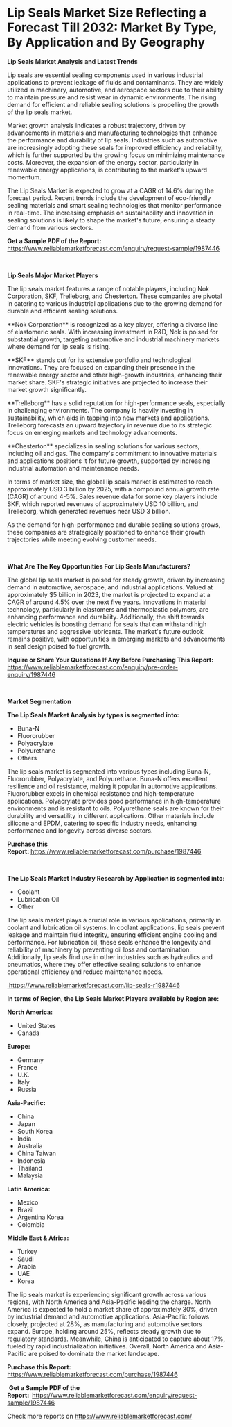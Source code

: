 <p><h1>Lip Seals Market Size Reflecting a Forecast Till 2032: Market By Type, By Application and By Geography</h1></p><p><strong>Lip Seals Market Analysis and Latest Trends</strong></p>
<p><p>Lip seals are essential sealing components used in various industrial applications to prevent leakage of fluids and contaminants. They are widely utilized in machinery, automotive, and aerospace sectors due to their ability to maintain pressure and resist wear in dynamic environments. The rising demand for efficient and reliable sealing solutions is propelling the growth of the lip seals market.</p><p>Market growth analysis indicates a robust trajectory, driven by advancements in materials and manufacturing technologies that enhance the performance and durability of lip seals. Industries such as automotive are increasingly adopting these seals for improved efficiency and reliability, which is further supported by the growing focus on minimizing maintenance costs. Moreover, the expansion of the energy sector, particularly in renewable energy applications, is contributing to the market's upward momentum.</p><p>The Lip Seals Market is expected to grow at a CAGR of 14.6% during the forecast period. Recent trends include the development of eco-friendly sealing materials and smart sealing technologies that monitor performance in real-time. The increasing emphasis on sustainability and innovation in sealing solutions is likely to shape the market's future, ensuring a steady demand from various sectors.</p></p>
<p><strong>Get a Sample PDF of the Report:&nbsp;</strong> <a href="https://www.reliablemarketforecast.com/enquiry/request-sample/1987446?utm_campaign=2246&utm_medium=2&utm_source=Github&utm_content=ia&utm_term=20022025&utm_id=lip-seals">https://www.reliablemarketforecast.com/enquiry/request-sample/1987446</a></p>
<p>&nbsp;</p>
<p><strong>Lip Seals Major Market Players</strong></p>
<p><p>The lip seals market features a range of notable players, including Nok Corporation, SKF, Trelleborg, and Chesterton. These companies are pivotal in catering to various industrial applications due to the growing demand for durable and efficient sealing solutions.</p><p>**Nok Corporation** is recognized as a key player, offering a diverse line of elastomeric seals. With increasing investment in R&D, Nok is poised for substantial growth, targeting automotive and industrial machinery markets where demand for lip seals is rising.</p><p>**SKF** stands out for its extensive portfolio and technological innovations. They are focused on expanding their presence in the renewable energy sector and other high-growth industries, enhancing their market share. SKF's strategic initiatives are projected to increase their market growth significantly.</p><p>**Trelleborg** has a solid reputation for high-performance seals, especially in challenging environments. The company is heavily investing in sustainability, which aids in tapping into new markets and applications. Trelleborg forecasts an upward trajectory in revenue due to its strategic focus on emerging markets and technology advancements.</p><p>**Chesterton** specializes in sealing solutions for various sectors, including oil and gas. The company's commitment to innovative materials and applications positions it for future growth, supported by increasing industrial automation and maintenance needs.</p><p>In terms of market size, the global lip seals market is estimated to reach approximately USD 3 billion by 2025, with a compound annual growth rate (CAGR) of around 4-5%. Sales revenue data for some key players include SKF, which reported revenues of approximately USD 10 billion, and Trelleborg, which generated revenues near USD 3 billion.</p><p>As the demand for high-performance and durable sealing solutions grows, these companies are strategically positioned to enhance their growth trajectories while meeting evolving customer needs.</p></p>
<p>&nbsp;</p>
<p><strong>What Are The Key Opportunities For Lip Seals Manufacturers?</strong></p>
<p><p>The global lip seals market is poised for steady growth, driven by increasing demand in automotive, aerospace, and industrial applications. Valued at approximately $5 billion in 2023, the market is projected to expand at a CAGR of around 4.5% over the next five years. Innovations in material technology, particularly in elastomers and thermoplastic polymers, are enhancing performance and durability. Additionally, the shift towards electric vehicles is boosting demand for seals that can withstand high temperatures and aggressive lubricants. The market's future outlook remains positive, with opportunities in emerging markets and advancements in seal design poised to fuel growth.</p></p>
<p><strong>Inquire or Share Your Questions If Any Before Purchasing This Report:</strong> <a href="https://www.reliablemarketforecast.com/enquiry/pre-order-enquiry/1987446?utm_campaign=2246&utm_medium=2&utm_source=Github&utm_content=ia&utm_term=20022025&utm_id=lip-seals">https://www.reliablemarketforecast.com/enquiry/pre-order-enquiry/1987446</a></p>
<p>&nbsp;</p>
<p><strong>Market Segmentation</strong></p>
<p><strong>The Lip Seals Market Analysis by types is segmented into:</strong></p>
<p><ul><li>Buna-N</li><li>Fluororubber</li><li>Polyacrylate</li><li>Polyurethane</li><li>Others</li></ul></p>
<p><p>The lip seals market is segmented into various types including Buna-N, Fluororubber, Polyacrylate, and Polyurethane. Buna-N offers excellent resilience and oil resistance, making it popular in automotive applications. Fluororubber excels in chemical resistance and high-temperature applications. Polyacrylate provides good performance in high-temperature environments and is resistant to oils. Polyurethane seals are known for their durability and versatility in different applications. Other materials include silicone and EPDM, catering to specific industry needs, enhancing performance and longevity across diverse sectors.</p></p>
<p><strong>Purchase this Report:&nbsp;</strong><a href="https://www.reliablemarketforecast.com/purchase/1987446?utm_campaign=2246&utm_medium=2&utm_source=Github&utm_content=ia&utm_term=20022025&utm_id=lip-seals">https://www.reliablemarketforecast.com/purchase/1987446</a></p>
<p>&nbsp;</p>
<p><strong>The Lip Seals Market Industry Research by Application is segmented into:</strong></p>
<p><ul><li>Coolant</li><li>Lubrication Oil</li><li>Other</li></ul></p>
<p><p>The lip seals market plays a crucial role in various applications, primarily in coolant and lubrication oil systems. In coolant applications, lip seals prevent leakage and maintain fluid integrity, ensuring efficient engine cooling and performance. For lubrication oil, these seals enhance the longevity and reliability of machinery by preventing oil loss and contamination. Additionally, lip seals find use in other industries such as hydraulics and pneumatics, where they offer effective sealing solutions to enhance operational efficiency and reduce maintenance needs.</p></p>
<p><a href="https://www.reliablemarketforecast.com/lip-seals-r1987446?utm_campaign=2246&utm_medium=2&utm_source=Github&utm_content=ia&utm_term=20022025&utm_id=lip-seals">&nbsp;https://www.reliablemarketforecast.com/lip-seals-r1987446</a></p>
<p><strong>In terms of Region, the Lip Seals Market Players available by Region are:</strong></p>
<p>
    <p> <strong> North America: </strong>
        <ul>
            <li>United States</li>
            <li>Canada</li>
        </ul>
        </p> 
    <p> <strong> Europe: </strong>
        <ul>
            <li>Germany</li>
            <li>France</li>
            <li>U.K.</li>
            <li>Italy</li>
            <li>Russia</li>
        </ul>
        </p> 
    <p> <strong> Asia-Pacific: </strong>
        <ul>
            <li>China</li>
            <li>Japan</li>
            <li>South Korea</li>
            <li>India</li>
            <li>Australia</li>
            <li>China Taiwan</li>
            <li>Indonesia</li>
            <li>Thailand</li>
            <li>Malaysia</li>
        </ul>
        </p> 
    <p> <strong> Latin America: </strong>
        <ul>
            <li>Mexico</li>
            <li>Brazil</li>
            <li>Argentina Korea</li>
            <li>Colombia</li>
        </ul>
        </p> 
    <p> <strong> Middle East & Africa: </strong>
        <ul>
            <li>Turkey</li>
            <li>Saudi</li>
            <li>Arabia</li>
            <li>UAE</li>
            <li>Korea</li>
        </ul>
    </p>
    </p>
<p><p>The lip seals market is experiencing significant growth across various regions, with North America and Asia-Pacific leading the charge. North America is expected to hold a market share of approximately 30%, driven by industrial demand and automotive applications. Asia-Pacific follows closely, projected at 28%, as manufacturing and automotive sectors expand. Europe, holding around 25%, reflects steady growth due to regulatory standards. Meanwhile, China is anticipated to capture about 17%, fueled by rapid industrialization initiatives. Overall, North America and Asia-Pacific are poised to dominate the market landscape.</p></p>
<p><strong>Purchase this Report: </strong><a href="https://www.reliablemarketforecast.com/purchase/1987446?utm_campaign=2246&utm_medium=2&utm_source=Github&utm_content=ia&utm_term=20022025&utm_id=lip-seals">https://www.reliablemarketforecast.com/purchase/1987446</a></p>
<p>&nbsp;<strong>Get a Sample PDF of the Report:&nbsp;&nbsp;</strong><a href="https://www.reliablemarketforecast.com/enquiry/request-sample/1987446?utm_campaign=2246&utm_medium=2&utm_source=Github&utm_content=ia&utm_term=20022025&utm_id=lip-seals">https://www.reliablemarketforecast.com/enquiry/request-sample/1987446</a></p>
<p><strong></strong></p>
<p>Check more reports on <a href="https://www.reliablemarketforecast.com/?utm_campaign=2246&utm_medium=2&utm_source=Github&utm_content=ia&utm_term=20022025&utm_id=lip-seals">https://www.reliablemarketforecast.com/</a></p>